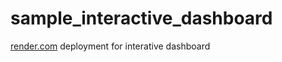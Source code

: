 # sample_interactive_dashboard
[render.com](https://dashboard.render.com/) deployment for interative dashboard
